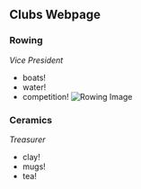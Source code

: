 ## Clubs Webpage

### Rowing
*Vice President*
- boats!
- water!
- competition!
![Rowing Image](x)

### Ceramics
*Treasurer*
- clay!
- mugs!
- tea!
